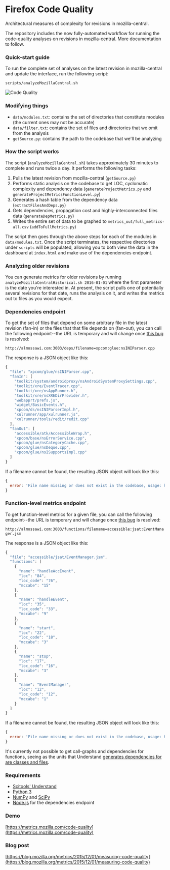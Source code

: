 # Firefox Code Quality
Architectural measures of complexity for revisions in mozilla-central.

The repository includes the now fully-automated workflow for running the code-quality analyses on revisions in mozilla-central.  More documentation to follow.

### Quick-start guide

To run the complete set of analyses on the latest revision in mozilla-central and update the interface, run the following script:

```
scripts/analyzeMozillaCentral.sh 
```

![Code Quality](https://dl.dropboxusercontent.com/u/20109708/code-quality.png "Code Quality")

### Modifying things
* ``data/modules.txt``: contains the set of directories that constitute modules (the current ones may not be accurate)
* ``data/filter.txt``: contains the set of files and directories that we omit from the analysis
* ``getSource.py``: contains the path to the codebase that we'll be analyzing

### How the script works
The script (``analyzeMozillaCentral.sh``) takes approximately 30 minutes to complete and runs twice a day. It performs the following tasks:

1. Pulls the latest revision from mozilla-central (``getSource.py``)
2. Performs static analysis on the codebase to get LOC, cyclomatic complexity and dependency data (``generateProjectMetrics.py`` and ``generateProjectMetricsFunctionLevel.py``)
3. Generates a hash table from the dependency data (``extractFilesAndDeps.py``)
4. Gets dependencies, propagation cost and highly-interconnected files data (`generateDepMetrics.py`)
5. Writes the entire set of data to be graphed to ``metrics_out/full_metrics-all.csv`` (``addToFullMetrics.py``)

The script then goes through the above steps for each of the modules in ``data/modules.txt``. Once the script terminates, the respective directories under ``scripts`` will be populated, allowing you to both view the data in the dashboard at ``index.html`` and make use of the dependencies endpoint.

### Analyzing older revisions

You can generate metrics for older revisions by running ``analyzeMozillaCentralHistorical.sh 2016-01-01`` where the first parameter is the date you're interested in. At present, the script pulls one of potentially several revisions for that date, runs the analysis on it, and writes the metrics out to files as you would expect.

### Dependencies endpoint

To get the set of files that depend on some arbitrary file in the latest revision (fan-in) or the files that that file depends on (fan-out), you can call the following endpoint--the URL is temporary and will change once [this bug](https://bugzilla.mozilla.org/show_bug.cgi?id=1224318) is resolved:

``http://almossawi.com:3003/deps/filename=xpcom:glue:nsINIParser.cpp``

The response is a JSON object like this:

```javascript
{
  "file": "xpcom/glue/nsINIParser.cpp",
  "fanIn": [
    "toolkit/system/androidproxy/nsAndroidSystemProxySettings.cpp",
    "toolkit/xre/EventTracer.cpp",
    "toolkit/xre/nsAppRunner.h",
    "toolkit/xre/nsXREDirProvider.h",
    "webapprt/prefs.js",
    "widget/BasicEvents.h",
    "xpcom/ds/nsINIParserImpl.h",
    "xulrunner/app/xulrunner.js",
    "xulrunner/tools/redit/redit.cpp"
  ],
  "fanOut": [
    "accessible/atk/AccessibleWrap.h",
    "xpcom/base/nsErrorService.cpp",
    "xpcom/glue/nsCategoryCache.cpp",
    "xpcom/glue/nsDeque.cpp",
    "xpcom/glue/nsISupportsImpl.cpp"
  ]
}
```

If a filename cannot be found, the resulting JSON object will look like this:

```javascript
{
  error: 'File name missing or does not exist in the codebase, usage: https://metrics.mozilla.com/code-quality/dep/?filename=xpcom/glue/nsINIParser.cpp'
}
```

### Function-level metrics endpoint

To get function-level metrics for a given file, you can call the following endpoint--the URL is temporary and will change once [this bug](https://bugzilla.mozilla.org/show_bug.cgi?id=1224318) is resolved:

``http://almossawi.com:3003/functions/filename=accessible:jsat:EventManager.jsm``

The response is a JSON object like this:

```javascript
{
  "file": "accessible/jsat/EventManager.jsm",
  "functions": [
    {
      "name": "handleAccEvent",
      "loc": "84",
      "loc_code": "76",
      "mccabe": "15"
    },
    {
      "name": "handleEvent",
      "loc": "35",
      "loc_code": "33",
      "mccabe": "9"
    },
    {
      "name": "start",
      "loc": "22",
      "loc_code": "18",
      "mccabe": "3"
    },
    {
      "name": "stop",
      "loc": "17",
      "loc_code": "16",
      "mccabe": "3"
    },
    {
      "name": "EventManager",
      "loc": "12",
      "loc_code": "12",
      "mccabe": "1"
    }
  ]
}
```

If a filename cannot be found, the resulting JSON object will look like this:

```javascript
{
  error: 'File name missing or does not exist in the codebase, usage: http://almossawi.com:3003/functions/filename=accessible:jsat:EventManager.jsm'
}
```

It's currently not possible to get call-graphs and dependencies for functions, seeing as the units that Understand [generates dependencies for are classes and files](https://scitools.com/documents/manuals/python/understand.html#Ent-depends).

### Requirements

* [Scitools' Understand](http://scitools.com)
* [Python 3](https://www.python.org/) 
* [NumPy](http://www.numpy.org) and [SciPy](http://www.scipy.org/)
* [Node.js](https://nodejs.org/en/) for the dependencies endpoint
 

### Demo
[https://metrics.mozilla.com/code-quality](https://metrics.mozilla.com/code-quality)

### Blog post
[https://blog.mozilla.org/metrics/2015/12/01/measuring-code-quality](https://blog.mozilla.org/metrics/2015/12/01/measuring-code-quality)

